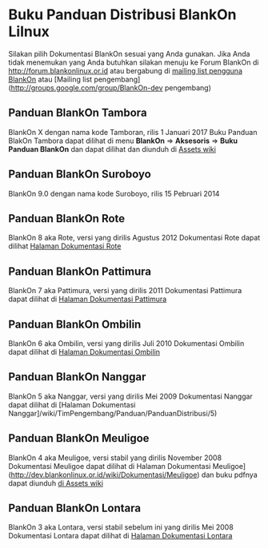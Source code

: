 # Buku Panduan Distribusi BlankOn Lilnux

Silakan pilih Dokumentasi BlankOn sesuai yang Anda gunakan. Jika Anda tidak menemukan yang Anda butuhkan silakan menuju ke Forum BlankOn di http://forum.blankonlinux.or.id atau bergabung di [mailing list pengguna BlankOn](http://groups.google.com/group/BlankOn) atau [Mailing list pengembang](http://groups.google.com/group/BlankOn-dev pengembang)

## Panduan BlankOn Tambora
BlankOn X dengan nama kode Tamboran, rilis 1 Januari 2017
Buku Panduan BlakOn Tambora dapat dilihat di menu **BlankOn** => **Aksesoris** => **Buku Panduan BlankOn**
dan dapat dilihat dan diunduh di [Assets wiki](http://dev.blankonlinux.or.id/wiki/TimPengembang/Panduan/PanduanDistribusi/10)

## Panduan BlankOn Suroboyo
BlankOn 9.0 dengan nama kode Suroboyo, rilis 15 Pebruari 2014 

## Panduan BlankOn Rote
BlankOn 8 aka Rote, versi yang dirilis Agustus 2012
Dokumentasi Rote dapat dilihat [Halaman Dokumentasi Rote](/wiki/TimPengembang/Panduan/PanduanDistribusi/8)

## Panduan BlankOn Pattimura
BlankOn 7 aka Pattimura, versi yang dirilis 2011
Dokumentasi Pattimura dapat dilihat di [Halaman Dokumentasi Pattimura](/wiki/TimPengembang/Panduan/PanduanDistribusi/7)

## Panduan BlankOn Ombilin
BlankOn 6 aka Ombilin, versi yang dirilis Juli 2010
Dokumentasi Ombilin dapat dilihat di [Halaman Dokumentasi Ombilin](/wiki/TimPengembang/Panduan/PanduanDistribusi/6)

## Panduan BlankOn Nanggar
BlankOn 5 aka Nanggar, versi yang dirilis Mei 2009
Dokumentasi Nanggar dapat dilihat di [Halaman Dokumentasi Nanggar]/wiki/TimPengembang/Panduan/PanduanDistribusi/5)

## Panduan BlankOn Meuligoe
BlankOn 4 aka Meuligoe, versi stabil yang dirilis November 2008
Dokumentasi Meuligoe dapat dilihat di Halaman Dokumentasi Meuligoe](http://dev.blankonlinux.or.id/wiki/Dokumentasi/Meuligoe)  dan buku pdfnya dapat diunduh [di Assets wiki](http://dev.blankonlinux.or.id/wiki/Assets/Others/BukuPanduanMeuligoe.pdf)

## Panduan BlankOn Lontara
BlankOn 3 aka Lontara, versi stabil sebelum ini yang dirilis Mei 2008
Dokumentasi Lontara dapat dilihat di [Halaman Dokumentasi Lontara](http://dev.blankonlinux.or.id/wiki/Dokumentasi/Lontara) 

